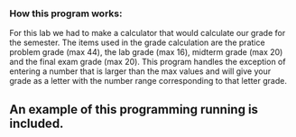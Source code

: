 ### How this program works:

For this lab we had to make a calculator that would calculate our grade
for the semester. The items used in the grade calculation are the
pratice problem grade (max 44), the lab grade (max 16), midterm grade 
(max 20) and the final exam grade (max 20). This program handles the
exception of entering a number that is larger than the max values and
will give your grade as a letter with the number range corresponding to
that letter grade.

## An example of this programming running is included.
